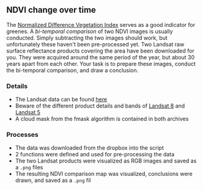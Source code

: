 ## NDVI change over time

The [Normalized Difference Vegetation Index](https://en.wikipedia.org/wiki/Normalized_difference_vegetation_index) serves as a good indicator for greenes. A *bi-temporal comparison* of two NDVI images is usually conducted. Simply subtracting the two images should work, but unfortunately these haven't been pre-processed yet. Two Landsat raw surface reflectance products covering the area have been downloaded for you. They were acquired around the same period of the year, but about 30 years apart from each other. Your task is to prepare these images, conduct the bi-temporal comparison, and draw a conclusion.


### Details
- The Landsat data can be found [here](https://www.dropbox.com/sh/3lz5vylc7tzpiup/AAB3HCFHdJFa8lV_PMRlV5Wda?dl=1)
- Beware of the different product details and bands of [Landsat 8](https://landsat.gsfc.nasa.gov/landsat-8/) and [Landsat 5](https://landsat.gsfc.nasa.gov/landsat-5/)
- A cloud mask from the fmask algorithm is contained in both archives


### Processes
- The data was downloaded from the dropbox into the script
- 2 functions were defined and used for pre-processing the data
- The two Landsat products were visualized as RGB images and saved as a `.png` files
- The resulting NDVI comparison map was visualized, conclusions were drawn, and saved as a `.png` fil
